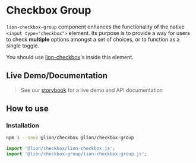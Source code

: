 # Checkbox Group

[//]: # 'AUTO INSERT HEADER PREPUBLISH'

`lion-checkbox-group` component enhances the functionality of the native `<input type="checkbox">` element. Its purpose is to provide a way for users to check **multiple** options amongst a set of choices, or to function as a single toggle.

You should use [lion-checkbox](../checkbox/)'s inside this element.

## Live Demo/Documentation

> See our [storybook](http://lion-web-components.netlify.com/?path=/docs/) for a live demo and API documentation

## How to use

### Installation

```sh
npm i --save @lion/checkbox @lion/checkbox-group
```

```js
import '@lion/checkbox/lion-checkbox.js';
import '@lion/checkbox-group/lion-checkbox-group.js';
```
